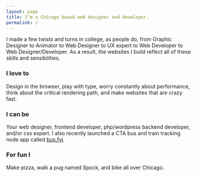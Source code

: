 ```yaml
---
layout: page
title: I’m a Chicago based web designer and developer.
permalink: /
---
```

I made a few twists and turns in college, as people do, from Graphic Designer to Animator to Web Designer to UX expert to Web Developer to Web Designer/Developer. As a result, the websites I build reflect all of these skills and sensibilities.

### I love to
Design in the browser, play with type, worry constantly about performance, think about the critical rendering path, and make websites that are crazy fast.

### I can be
Your web designer, frontend developer, php/wordpress backend developer, and/or css expert.
I also recently launched a CTA bus and train tracking node app called [bus.fyi](http://bus.fyi/).

### For fun I
Make pizza, walk a pug named Spock, and bike all over Chicago.

